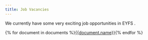 ```yaml
---
title: Job Vacancies
---
```

We currently have some very exciting job opportunities in EYFS .

<div class="content-grid">
{% for document in documents %}<a href="{{document.path}}">{{document.name}}</a>{% endfor %}
</div>